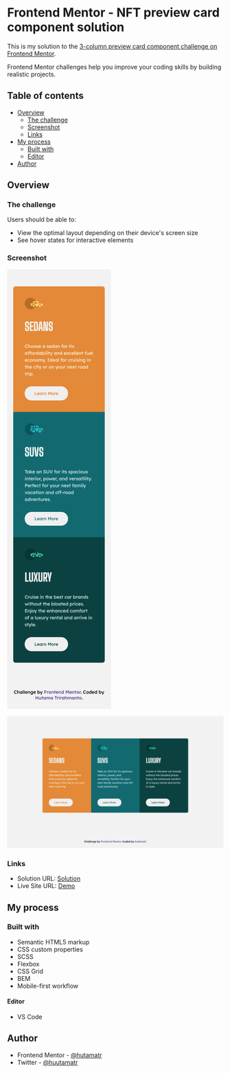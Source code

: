 # Frontend Mentor - NFT preview card component solution

This is my solution to the [3-column preview card component challenge on Frontend Mentor](https://www.frontendmentor.io/challenges/3column-preview-card-component-pH92eAR2-).

Frontend Mentor challenges help you improve your coding skills by building realistic projects.

## Table of contents

- [Overview](#overview)
  - [The challenge](#the-challenge)
  - [Screenshot](#screenshot)
  - [Links](#links)
- [My process](#my-process)
  - [Built with](#built-with)
  - [Editor](#editor)
- [Author](#author)

## Overview

### The challenge

Users should be able to:

- View the optimal layout depending on their device's screen size
- See hover states for interactive elements

### Screenshot

![ScreenShot 1](https://github.com/hutamatr/3-column-preview-card/blob/master/images/mobile.png)

![ScreenShot 2](https://github.com/hutamatr/3-column-preview-card/blob/master/images/dekstop.png)

### Links

- Solution URL: [Solution](https://www.frontendmentor.io/solutions/statspreviewcardcomponent-with-scss-flexbox-grid-mobilefirst-bem-fX-NDoeGR)
- Live Site URL: [Demo](https://hutamatr.github.io/stats-preview-card-component/)

## My process

### Built with

- Semantic HTML5 markup
- CSS custom properties
- SCSS
- Flexbox
- CSS Grid
- BEM
- Mobile-first workflow

#### Editor

- VS Code

## Author

- Frontend Mentor - [@hutamatr](https://www.frontendmentor.io/profile/hutamatr)
- Twitter - [@huutamatr](https://twitter.com/huutamatr)
